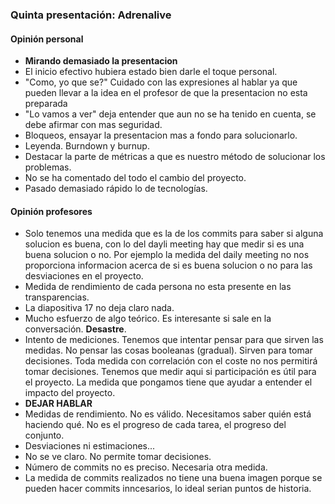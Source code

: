 ### Quinta presentación: Adrenalive

#### Opinión personal
* **Mirando demasiado la presentacion**
* El inicio efectivo hubiera estado bien darle el toque personal.
* "Como, yo que se?" Cuidado con las expresiones al hablar ya que pueden llevar a la idea en el profesor de que la presentacion no esta preparada
* "Lo vamos a ver" deja entender que aun no se ha tenido en cuenta, se debe afirmar con mas seguridad.
* Bloqueos, ensayar la presentacion mas a fondo para solucionarlo.
* Leyenda. Burndown y burnup.
* Destacar la parte de métricas a que es nuestro método de solucionar los problemas.
* No se ha comentado del todo el cambio del proyecto.
* Pasado demasiado rápido lo de tecnologías.

#### Opinión profesores
* Solo tenemos una medida que es la de los commits para saber si alguna solucion es buena, con lo del dayli meeting hay que medir si es una buena solucion o no. Por ejemplo la medida del daily meeting no nos proporciona informacion acerca de si es buena solucion o no para las desviaciones en el proyecto.
* Medida de rendimiento de cada persona no esta presente en las transparencias. 
* La diapositiva 17 no deja claro nada.
* Mucho esfuerzo de algo teórico. Es interesante si sale en la conversación. **Desastre**.
* Intento de mediciones. Tenemos que intentar pensar para que sirven las medidas. No pensar las cosas booleanas (gradual). Sirven para tomar decisiones. Toda medida con correlación con el coste no nos permitirá tomar decisiones. Tenemos que medir aqui si participación es útil para el proyecto. La medida que pongamos tiene que ayudar a entender el impacto del proyecto.
* **DEJAR HABLAR**
* Medidas de rendimiento. No es válido. Necesitamos saber quién está haciendo qué. No es el progreso de cada tarea, el progreso del conjunto. 
* Desviaciones ni estimaciones...
* No se ve claro. No permite tomar decisiones.
* Número de commits no es preciso. Necesaria otra medida.
* La medida de commits realizados no tiene una buena imagen porque se pueden hacer commits inncesarios, lo ideal serian puntos de historia.